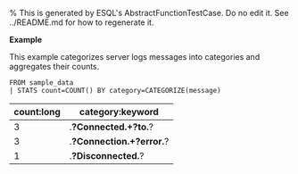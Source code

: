 % This is generated by ESQL's AbstractFunctionTestCase. Do no edit it. See ../README.md for how to regenerate it.

**Example**

This example categorizes server logs messages into categories and aggregates their counts.

```esql
FROM sample_data
| STATS count=COUNT() BY category=CATEGORIZE(message)
```

| count:long | category:keyword |
| --- | --- |
| 3 | .**?Connected.+?to.**? |
| 3 | .**?Connection.+?error.**? |
| 1 | .**?Disconnected.**? |

